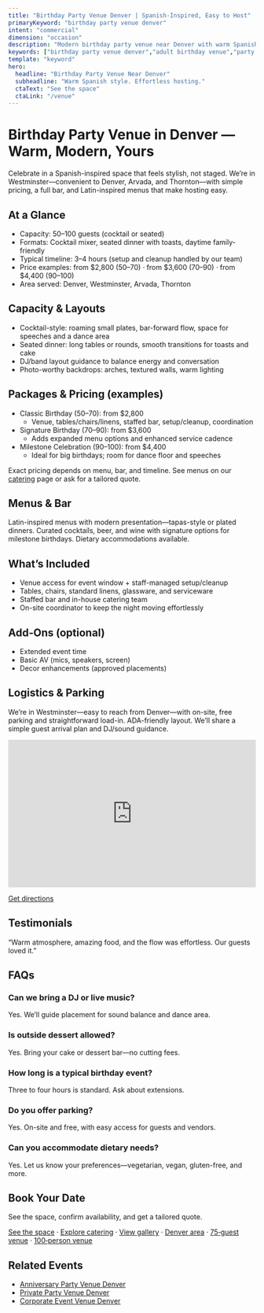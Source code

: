 ```yaml
---
title: "Birthday Party Venue Denver | Spanish-Inspired, Easy to Host"
primaryKeyword: "birthday party venue denver"
intent: "commercial"
dimension: "occasion"
description: "Modern birthday party venue near Denver with warm Spanish style. Intimate space for 50–100 guests, curated bar and Latin-inspired catering."
keywords: ["birthday party venue denver","adult birthday venue","party space denver","private event venue"]
template: "keyword"
hero:
  headline: "Birthday Party Venue Near Denver"
  subheadline: "Warm Spanish style. Effortless hosting."
  ctaText: "See the space"
  ctaLink: "/venue"
---
```


# Birthday Party Venue in Denver — Warm, Modern, Yours

Celebrate in a Spanish-inspired space that feels stylish, not staged. We’re in Westminster—convenient to Denver, Arvada, and Thornton—with simple pricing, a full bar, and Latin-inspired menus that make hosting easy.

## At a Glance
- Capacity: 50–100 guests (cocktail or seated)
- Formats: Cocktail mixer, seated dinner with toasts, daytime family-friendly
- Typical timeline: 3–4 hours (setup and cleanup handled by our team)
- Price examples: from $2,800 (50–70) · from $3,600 (70–90) · from $4,400 (90–100)
- Area served: Denver, Westminster, Arvada, Thornton

## Capacity & Layouts
- Cocktail-style: roaming small plates, bar-forward flow, space for speeches and a dance area
- Seated dinner: long tables or rounds, smooth transitions for toasts and cake
- DJ/band layout guidance to balance energy and conversation
- Photo-worthy backdrops: arches, textured walls, warm lighting

## Packages & Pricing (examples)
- Classic Birthday (50–70): from $2,800
  - Venue, tables/chairs/linens, staffed bar, setup/cleanup, coordination
- Signature Birthday (70–90): from $3,600
  - Adds expanded menu options and enhanced service cadence
- Milestone Celebration (90–100): from $4,400
  - Ideal for big birthdays; room for dance floor and speeches

Exact pricing depends on menu, bar, and timeline. See menus on our [catering](/catering) page or ask for a tailored quote.

## Menus & Bar
Latin-inspired menus with modern presentation—tapas-style or plated dinners. Curated cocktails, beer, and wine with signature options for milestone birthdays. Dietary accommodations available.

## What’s Included
- Venue access for event window + staff-managed setup/cleanup
- Tables, chairs, standard linens, glassware, and serviceware
- Staffed bar and in-house catering team
- On-site coordinator to keep the night moving effortlessly

## Add‑Ons (optional)
- Extended event time
- Basic AV (mics, speakers, screen)
- Decor enhancements (approved placements)

## Logistics & Parking
We’re in Westminster—easy to reach from Denver—with on-site, free parking and straightforward load-in. ADA-friendly layout. We’ll share a simple guest arrival plan and DJ/sound guidance.

<iframe
  src="https://www.google.com/maps?q=8050+Federal+Blvd+Westminster+CO+80031&output=embed"
  width="100%"
  height="300"
  style="border:0"
  loading="lazy"
  referrerpolicy="no-referrer-when-downgrade"
  aria-label="Map to Penelope’s Venue, 8050 Federal Blvd, Westminster, CO 80031"
></iframe>

<p><a href="https://www.google.com/maps/dir/?api=1&destination=8050+Federal+Blvd+Westminster+CO+80031" target="_blank" rel="noopener">Get directions</a></p>

## Testimonials
“Warm atmosphere, amazing food, and the flow was effortless. Our guests loved it.”

## FAQs
### Can we bring a DJ or live music?
Yes. We’ll guide placement for sound balance and dance area.

### Is outside dessert allowed?
Yes. Bring your cake or dessert bar—no cutting fees.

### How long is a typical birthday event?
Three to four hours is standard. Ask about extensions.

### Do you offer parking?
Yes. On-site and free, with easy access for guests and vendors.

### Can you accommodate dietary needs?
Yes. Let us know your preferences—vegetarian, vegan, gluten-free, and more.

## Book Your Date
See the space, confirm availability, and get a tailored quote.

[See the space](/venue) · [Explore catering](/catering) · [View gallery](/gallery) · [Denver area](/service-areas/denver) · [75‑guest venue](/venue/capacity/75-guest-wedding-venue-denver) · [100‑person venue](/venue/capacity/100-person-wedding-venue-denver)

## Related Events
- [Anniversary Party Venue Denver](/events/anniversary-party-venue-denver)
- [Private Party Venue Denver](/events/private-party-venue-denver)
- [Corporate Event Venue Denver](/events/corporate-event-venue-denver)

<script type="application/ld+json">
{
  "@context": "https://schema.org",
  "@type": "FAQPage",
  "mainEntity": [
    {
      "@type": "Question",
      "name": "Can we bring a DJ or live music?",
      "acceptedAnswer": {"@type": "Answer", "text": "Yes. We’ll guide placement for sound balance and a dance area."}
    },
    {
      "@type": "Question",
      "name": "Is outside dessert allowed?",
      "acceptedAnswer": {"@type": "Answer", "text": "Yes. Bring your cake or dessert bar—no cutting fees."}
    },
    {
      "@type": "Question",
      "name": "How long is a typical birthday event?",
      "acceptedAnswer": {"@type": "Answer", "text": "Three to four hours is standard. Ask about extensions."}
    },
    {
      "@type": "Question",
      "name": "Do you offer parking?",
      "acceptedAnswer": {"@type": "Answer", "text": "Yes. On-site and free, with easy access for guests and vendors."}
    },
    {
      "@type": "Question",
      "name": "Can you accommodate dietary needs?",
      "acceptedAnswer": {"@type": "Answer", "text": "Yes. We offer vegetarian, vegan, gluten-free, and other options."}
    }
  ]
}
</script>

<script type="application/ld+json">
{
  "@context": "https://schema.org",
  "@type": "Service",
  "serviceType": "Birthday party venue",
  "provider": {"@type": "LocalBusiness", "name": "Penelope’s Venue"},
  "areaServed": ["Denver", "Westminster", "Arvada", "Thornton"],
  "offers": {"@type": "Offer", "priceCurrency": "USD", "price": "2800"}
}
</script>
